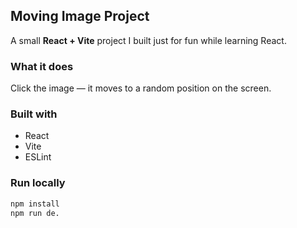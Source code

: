 ## Moving Image Project

A small **React + Vite** project I built just for fun while learning React.

###  What it does
Click the image — it moves to a random position on the screen.

###  Built with
- React  
- Vite  
- ESLint  

###  Run locally
```bash
npm install
npm run de.
